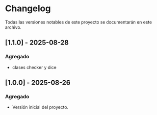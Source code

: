 # Changelog
Todas las versiones notables de este proyecto se documentarán en este archivo.

## [1.1.0] - 2025-08-28
### Agregado
- clases checker y dice
## [1.0.0] - 2025-08-26
### Agregado
- Versión inicial del proyecto.